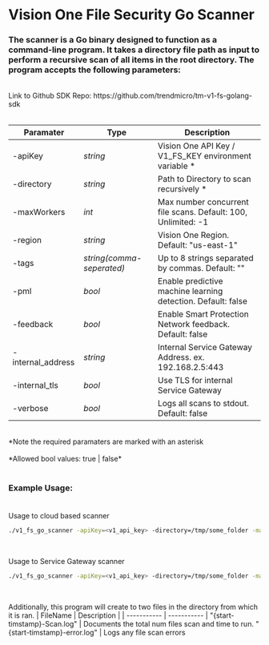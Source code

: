 # Vision One File Security Go Scanner
### The scanner is a Go binary designed to function as a command-line program. It takes a directory file path as input to perform a recursive scan of all items in the root directory. The program accepts the following parameters:
<br>
Link to Github SDK Repo: https://github.com/trendmicro/tm-v1-fs-golang-sdk
<br>
<br>

| Paramater| Type | Description |
| ----------- | ----------- | ----------- |
-apiKey | *string* | Vision One API Key / V1_FS_KEY environment variable *
-directory | *string* | Path to Directory to scan recursively * 
-maxWorkers | *int* | Max number concurrent file scans. Default: 100,  Unlimited: -1
-region | *string* | Vision One Region. Default: "us-east-1" 
-tags | *string(comma-seperated)* | Up to 8 strings separated by commas. Default: ""
-pml | *bool* | Enable predictive machine learning detection. Default: false
-feedback | *bool* | Enable Smart Protection Network feedback. Default: false
-internal_address | *string* | Internal Service Gateway Address. ex. 192.168.2.5:443
-internal_tls | *bool* | Use TLS for internal Service Gateway
-verbose | *bool* | Logs all scans to stdout. Default: false

<br>
*Note the required paramaters are marked with an asterisk
<br>
<br>
*Allowed bool values: true | false*
<br>
<br>

### Example Usage: <br><br>
Usage to cloud based scanner

```sh
./v1_fs_go_scanner -apiKey=<v1_api_key> -directory=/tmp/some_folder -maxWorkers=200 -tags=dev,us-east-1,temp_project -verbose=true
```
<br>

Usage to Service Gateway scanner

```sh
./v1_fs_go_scanner -apiKey=<v1_api_key> -directory=/tmp/some_folder -maxWorkers=200 -tags=dev,us-east-1,temp_project -verbose=true -internal_address=192.168.2.5:443
```
<br>

Additionally, this program will create to two files in the directory from which it is ran.
| FileName | Description |
| ----------- | ----------- |
"{start-timstamp}-Scan.log" | Documents the total num files scan and time to run.
"{start-timstamp}-error.log" | Logs any file scan errors

